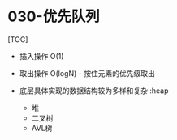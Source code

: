 # 030-优先队列

[TOC]

- 插入操作 O(1)
- 取出操作 O(logN) - 按住元素的优先级取出

- 底层具体实现的数据结构较为多样和复杂 :heap
  - 堆
  - 二叉树
  - AVL树

